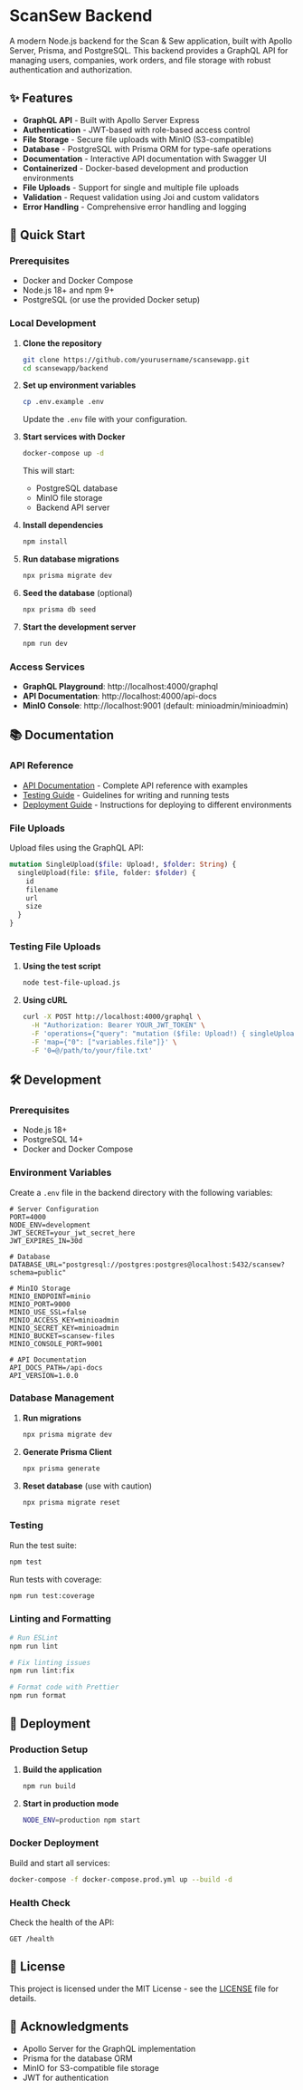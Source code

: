 # ScanSew Backend

A modern Node.js backend for the Scan & Sew application, built with Apollo Server, Prisma, and PostgreSQL. This backend provides a GraphQL API for managing users, companies, work orders, and file storage with robust authentication and authorization.

## ✨ Features

- **GraphQL API** - Built with Apollo Server Express
- **Authentication** - JWT-based with role-based access control
- **File Storage** - Secure file uploads with MinIO (S3-compatible)
- **Database** - PostgreSQL with Prisma ORM for type-safe operations
- **Documentation** - Interactive API documentation with Swagger UI
- **Containerized** - Docker-based development and production environments
- **File Uploads** - Support for single and multiple file uploads
- **Validation** - Request validation using Joi and custom validators
- **Error Handling** - Comprehensive error handling and logging

## 🚀 Quick Start

### Prerequisites
- Docker and Docker Compose
- Node.js 18+ and npm 9+
- PostgreSQL (or use the provided Docker setup)

### Local Development

1. **Clone the repository**
   ```bash
   git clone https://github.com/yourusername/scansewapp.git
   cd scansewapp/backend
   ```

2. **Set up environment variables**
   ```bash
   cp .env.example .env
   ```
   Update the `.env` file with your configuration.

3. **Start services with Docker**
   ```bash
   docker-compose up -d
   ```
   This will start:
   - PostgreSQL database
   - MinIO file storage
   - Backend API server

4. **Install dependencies**
   ```bash
   npm install
   ```

5. **Run database migrations**
   ```bash
   npx prisma migrate dev
   ```

6. **Seed the database** (optional)
   ```bash
   npx prisma db seed
   ```

7. **Start the development server**
   ```bash
   npm run dev
   ```

### Access Services

- **GraphQL Playground**: http://localhost:4000/graphql
- **API Documentation**: http://localhost:4000/api-docs
- **MinIO Console**: http://localhost:9001 (default: minioadmin/minioadmin)

## 📚 Documentation

### API Reference
- [API Documentation](./API_DOCS.md) - Complete API reference with examples
- [Testing Guide](./TESTING.md) - Guidelines for writing and running tests
- [Deployment Guide](./DEPLOYMENT.md) - Instructions for deploying to different environments

### File Uploads

Upload files using the GraphQL API:

```graphql
mutation SingleUpload($file: Upload!, $folder: String) {
  singleUpload(file: $file, folder: $folder) {
    id
    filename
    url
    size
  }
}
```

### Testing File Uploads

1. **Using the test script**
   ```bash
   node test-file-upload.js
   ```

2. **Using cURL**
   ```bash
   curl -X POST http://localhost:4000/graphql \
     -H "Authorization: Bearer YOUR_JWT_TOKEN" \
     -F 'operations={"query": "mutation ($file: Upload!) { singleUpload(file: $file) { id filename url } }"}' \
     -F 'map={"0": ["variables.file"]}' \
     -F '0=@/path/to/your/file.txt'
   ```

## 🛠 Development

### Prerequisites
- Node.js 18+
- PostgreSQL 14+
- Docker and Docker Compose

### Environment Variables

Create a `.env` file in the backend directory with the following variables:

```env
# Server Configuration
PORT=4000
NODE_ENV=development
JWT_SECRET=your_jwt_secret_here
JWT_EXPIRES_IN=30d

# Database
DATABASE_URL="postgresql://postgres:postgres@localhost:5432/scansew?schema=public"

# MinIO Storage
MINIO_ENDPOINT=minio
MINIO_PORT=9000
MINIO_USE_SSL=false
MINIO_ACCESS_KEY=minioadmin
MINIO_SECRET_KEY=minioadmin
MINIO_BUCKET=scansew-files
MINIO_CONSOLE_PORT=9001

# API Documentation
API_DOCS_PATH=/api-docs
API_VERSION=1.0.0
```

### Database Management

1. **Run migrations**
   ```bash
   npx prisma migrate dev
   ```

2. **Generate Prisma Client**
   ```bash
   npx prisma generate
   ```

3. **Reset database** (use with caution)
   ```bash
   npx prisma migrate reset
   ```

### Testing

Run the test suite:
```bash
npm test
```

Run tests with coverage:
```bash
npm run test:coverage
```

### Linting and Formatting

```bash
# Run ESLint
npm run lint

# Fix linting issues
npm run lint:fix

# Format code with Prettier
npm run format
```

## 🚀 Deployment

### Production Setup

1. **Build the application**
   ```bash
   npm run build
   ```

2. **Start in production mode**
   ```bash
   NODE_ENV=production npm start
   ```

### Docker Deployment

Build and start all services:
```bash
docker-compose -f docker-compose.prod.yml up --build -d
```

### Health Check

Check the health of the API:
```
GET /health
```

## 📄 License

This project is licensed under the MIT License - see the [LICENSE](LICENSE) file for details.

## 🙏 Acknowledgments

- Apollo Server for the GraphQL implementation
- Prisma for the database ORM
- MinIO for S3-compatible file storage
- JWT for authentication
